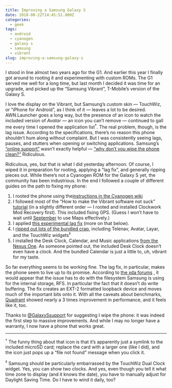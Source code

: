 ```yaml
---
title: Improving a Samsung Galaxy S
date: 2010-08-22T14:45:51.000Z
categories:
  - geek
tags:
  - android
  - cyanogen
  - galaxy s
  - samsung
  - vibrant
slug: improving-a-samsung-galaxy-s
---
```

I stood in line almost two years ago for the G1. And earlier this year I finally got around to rooting it and experimenting with custom ROMs. The G1 served me well for a long time, but last month I decided it was time for an upgrade, and picked up the “Samsung Vibrant”, T-Mobile’s version of the Galaxy S.

I love the display on the Vibrant, but Samsung’s custom skin — TouchWiz, or “iPhone for Android”, as I think of it — leaves a lot to be desired. <span class="caps">AWN</span>.Launcher goes a long way, but the presence of an icon to watch the included version of _Avatar_ — an icon you can’t remove — continued to gall me every time I opened the application list<sup>†</sup>. The real problem, though, is the lag issue. According to the specifications, there’s no reason this phone shouldn’t hum along without complaint. But I was consistently seeing lags, pauses, and stutters when opening or switching applications. Samsung’s [“online support”][1]  wasn’t exactly helpful — [“why don’t you wipe the phone clean?”][2]  Ridiculous.

Ridiculous, yes, but that _is_ what I did yesterday afternoon. Of course, I wiped it in preparation for rooting, applying a “lag fix”, and generally ripping pieces out. While there’s not a Cyanogen <span class="caps">ROM</span> for the Galaxy S yet, the community has been industrious. In the end I followed a couple of different guides on the path to fixing my phone:

<ol class="arabic simple">
  <li>
    I rooted the phone using the<a class="reference external" href="http://wiki.cyanogenmod.com/index.php?title=Full_Update_Guide_-_Samsung_Galaxy_S_%28Vibrant%29#Rooting_the_Samsung_Vibrant">instructions in the Cyanogen wiki</a>
  </li>
  <li>
    I followed most of the “How to make the Vibrant software not suck” <a class="reference external" href="http://forum.cyanogenmod.com/topic/4055-howto-make-the-vibrant-software-not-suck/">tutorial</a> (in a slightly different order — I rooted and installed Clockwork Mod Recovery first). This included fixing <span class="caps">GPS</span>. (Guess I won’t have to wait until <a class="reference external" href="https://twitter.com/GalaxySsupport/status/21597744014">September</a> to use Maps effectively.)
  </li>
  <li>
    I applied <a class="reference external" href="http://forum.xda-developers.com/showthread.php?t=751864">this experimental lag fix</a> (more on that below).
  </li>
  <li>
    I <a class="reference external" href="http://forum.xda-developers.com/showthread.php?t=712546">ripped out lots of the bundled crap</a>, including Telenav, Avatar, Layar, and the TouchWiz widgets<sup>‡</sup>
  </li>
  <li>
    I installed the Desk Clock, Calendar, and Music applications <a class="reference external" href="http://forum.xda-developers.com/showpost.php?p=7489494&postcount=69">from the Nexus One</a>. As someone pointed out, the included Desk Clock doesn’t even have a <em>clock</em>. And the bundled Calendar is just a little to, uh, vibrant for my taste.
  </li>
</ol>

So far everything seems to be working fine. The lag fix, in particular, makes the phone seem to live up to its promise. According to [the xda forums][3] , it would appear that the issue has to do with the filesystem Samsung is using for the internal storage, <span class="caps">RFS</span>. In particular the fact that it doesn’t do write buffering. The fix creates an <span class="caps">EXT</span>-2 formatted loopback device and moves much of the important bits onto it. With all the caveats about benchmarks, [Quadrant][4]  showed nearly a 3 times improvement in performance, and it feels like it, too.

Thanks to [&#64;GalaxySsupport][1]  for suggesting I wipe the phone: it was indeed the first step to massive improvements. And while I may no longer have a warranty, I now have a phone that works great.

<hr class="docutils" />

<sup>†</sup> The funny thing about that icon is that it’s apparently just a symlink to the included microSD card; replace the card with a larger one (like I did), and the icon just pops up a “file not found” message when you click it.

<sup>‡</sup> Samsung should be particularly embarrassed by the TouchWiz Dual Clock widget. Yes, you can show two clocks. And yes, even though you tell it what time zone to display (and it knows the date), you have to manually adjust for Daylight Saving Time. Do I have to wind it daily, too?



 [1]: https://twitter.com/GalaxySsupport
 [2]: https://twitter.com/GalaxySsupport/status/21602689488
 [3]: http://forum.xda-developers.com/showpost.php?p=7620940&postcount=2
 [4]: http://androidandme.com/2010/05/news/high-end-android-phones-benchmarked-with-quadrant/
